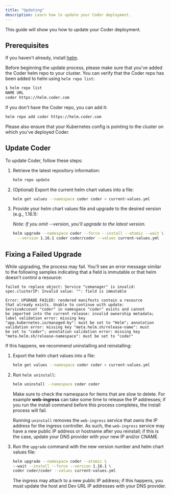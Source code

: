 ```yaml
---
title: "Updating"
description: Learn how to update your Coder deployment.
---
```


This guide will show you how to update your Coder deployment.

## Prerequisites

If you haven't already, install [helm](https://helm.sh/docs/intro/install/).

Before beginning the update process, please make sure that you've added the
Coder helm repo to your cluster. You can verify that the Coder repo has been
added to helm using `helm repo list`:

```bash
$ helm repo list
NAME URL
coder https://helm.coder.com
```

If you don't have the Coder repo, you can add it:

```bash
helm repo add coder https://helm.coder.com
```

Please also ensure that your Kubernetes config is pointing to the cluster on
which you've deployed Coder.

## Update Coder

To update Coder, follow these steps:

1. Retrieve the latest repository information:

    ```bash
    helm repo update
    ```

1. (Optional) Export the current helm chart values into a file:

    ```bash
    helm get values --namespace coder coder > current-values.yml
    ```

1. Provide your helm chart values file and upgrade to the desired version (e.g.,
1.16.1):

    *Note: If you omit --version, you'll upgrade to the latest version.*

    ```bash
    helm upgrade --namespace coder --force --install --atomic --wait \
      --version 1.16.1 coder coder/coder --values current-values.yml
    ```

## Fixing a Failed Upgrade

While upgrading, the process may fail. You'll see an error message similar to
the following samples indicating that a field is immutable or that helm doesn't
control a resource:

```text
failed to replace object: Service "cemanager" is invalid: 
spec.clusterIP: Invalid value: "": field is immutable
```

```text
Error: UPGRADE FAILED: rendered manifests contain a resource
that already exists. Unable to continue with update:
ServiceAccount "coder" in namespace "coder" exists and cannot
be imported into the current release: invalid ownership metadata;
label validation error: missing key
"app.kubernetes.io/managed-by": must be set to "Helm"; annotation
validation error: missing key "meta.helm.sh/release-name": must
be set to "coder"; annotation validation error: missing key
"meta.helm.sh/release-namespace": must be set to "coder"
```

If this happens, we recommend uninstalling and reinstalling:

1. Export the helm chart values into a file:

    ```bash
    helm get values --namespace coder coder > current-values.yml
    ```

1. Run `helm uninstall`:

    ```bash
    helm uninstall --namespace coder coder
    ```

    Make sure to check the namespace for items that are slow to delete. For
    example **web-ingress** can take some time to release the IP addresses; if
    you run the install command before this process completes, the install
    process will fail.

    Running `uninstall` removes the `web-ingress` service that owns the IP address
    for the ingress controller. As such, the `web-ingress` service may have a new
    public IP address or hostname after you reinstall; if this is the case, update
    your DNS provider with your new IP and/or CNAME.

1. Run the `upgrade` command with the new version number and helm chart values
   file:

    ```bash
    helm upgrade --namespace coder --atomic \
    --wait --install --force --version 1.16.1 \
    coder coder/coder --values current-values.yml
    ```

    The ingress may attach to a new public IP address; if this happens, you must
    update the host and Dev URL IP addresses with your DNS provider.

